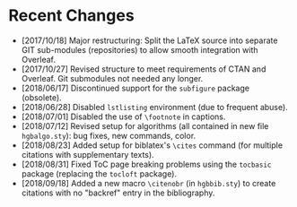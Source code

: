 # Recent Changes

* [2017/10/18] Major restructuring: Split the LaTeX source into separate GIT sub-modules (repositories) to allow smooth integration with Overleaf.
* [2017/10/27] Revised structure to meet requirements of CTAN and Overleaf. Git submodules not needed any longer.
* [2018/06/17] Discontinued support for the ``subfigure`` package (obsolete).
* [2018/06/28] Disabled ``lstlisting`` environment (due to frequent abuse).
* [2018/07/01] Disabled the use of ``\footnote`` in captions.
* [2018/07/12] Revised setup for algorithms (all contained in new file ``hgbalgo.sty``): bug fixes, new commands, color.
* [2018/08/23] Added setup for biblatex's ``\cites`` command (for multiple citations with supplementary texts).
* [2018/08/31] Fixed ToC page breaking problems using the `tocbasic` package (replacing the `tocloft` package).
* [2018/09/18] Added a new macro ``\citenobr`` (in ``hgbbib.sty``) to create citations with no "backref" entry in the bibliography.
